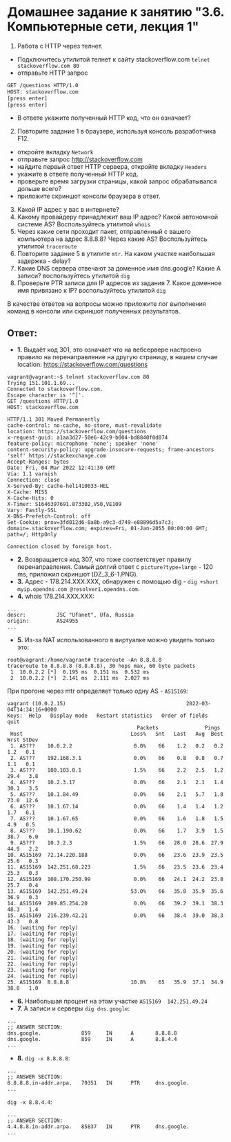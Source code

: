 # Домашнее задание к занятию "3.6. Компьютерные сети, лекция 1"

1. Работа c HTTP через телнет.
- Подключитесь утилитой телнет к сайту stackoverflow.com
`telnet stackoverflow.com 80`
- отправьте HTTP запрос
```bash
GET /questions HTTP/1.0
HOST: stackoverflow.com
[press enter]
[press enter]
```
- В ответе укажите полученный HTTP код, что он означает?
2. Повторите задание 1 в браузере, используя консоль разработчика F12.
- откройте вкладку `Network`
- отправьте запрос http://stackoverflow.com
- найдите первый ответ HTTP сервера, откройте вкладку `Headers`
- укажите в ответе полученный HTTP код.
- проверьте время загрузки страницы, какой запрос обрабатывался дольше всего?
- приложите скриншот консоли браузера в ответ.
3. Какой IP адрес у вас в интернете?
4. Какому провайдеру принадлежит ваш IP адрес? Какой автономной системе AS? Воспользуйтесь утилитой `whois`
5. Через какие сети проходит пакет, отправленный с вашего компьютера на адрес 8.8.8.8? Через какие AS? Воспользуйтесь утилитой `traceroute`
6. Повторите задание 5 в утилите `mtr`. На каком участке наибольшая задержка - delay?
7. Какие DNS сервера отвечают за доменное имя dns.google? Какие A записи? воспользуйтесь утилитой `dig`
8. Проверьте PTR записи для IP адресов из задания 7. Какое доменное имя привязано к IP? воспользуйтесь утилитой `dig`

В качестве ответов на вопросы можно приложите лог выполнения команд в консоли или скриншот полученных результатов.

## Ответ:

- **1.** Выдаёт код 301, это означает что на вебсервере настроено правило на перенаправление на другую страницу, в нашем случае location: https://stackoverflow.com/questions
```
vagrant@vagrant:~$ telnet stackoverflow.com 80
Trying 151.101.1.69...
Connected to stackoverflow.com.
Escape character is '^]'.
GET /questions HTTP/1.0
HOST: stackoverflow.com

HTTP/1.1 301 Moved Permanently
cache-control: no-cache, no-store, must-revalidate
location: https://stackoverflow.com/questions
x-request-guid: a1aa3d27-50e6-42c9-b004-bd8840f0d074
feature-policy: microphone 'none'; speaker 'none'
content-security-policy: upgrade-insecure-requests; frame-ancestors 'self' https://stackexchange.com
Accept-Ranges: bytes
Date: Fri, 04 Mar 2022 12:41:30 GMT
Via: 1.1 varnish
Connection: close
X-Served-By: cache-hel1410033-HEL
X-Cache: MISS
X-Cache-Hits: 0
X-Timer: S1646397691.873302,VS0,VE109
Vary: Fastly-SSL
X-DNS-Prefetch-Control: off
Set-Cookie: prov=3fd012d6-8a8b-a9c3-d749-e88896d5a7c3; domain=.stackoverflow.com; expires=Fri, 01-Jan-2055 00:00:00 GMT; path=/; HttpOnly

Connection closed by foreign host.
```
- **2.** Возвращается код 307, что тоже соответствует правилу перенаправления. Самый долгий ответ с `picture?type=large` - 120 ms, приложил скриншот (DZ_3_6-1.PNG).
- **3.** Адрес - 178.214.XXX.XXX, обнаружен с помощью dig - `dig +short myip.opendns.com @resolver1.opendns.com`.
- **4.** whois 178.214.XXX.XXX:
```
...
descr:          JSC "Ufanet", Ufa, Russia
origin:         AS24955
...
```
- **5.** Из-за NAT использованного в виртуалке можно увидеть только это:
```
root@vagrant:/home/vagrant# traceroute -An 8.8.8.8
traceroute to 8.8.8.8 (8.8.8.8), 30 hops max, 60 byte packets
 1  10.0.2.2 [*]  0.195 ms  0.151 ms  0.532 ms
 2  10.0.2.2 [*]  2.141 ms  2.111 ms  2.027 ms
```
При прогоне через mtr определяет только одну AS - `AS15169`:
```
vagrant (10.0.2.15)                                       2022-03-04T14:34:16+0000
Keys:  Help   Display mode   Restart statistics   Order of fields   quit
                                          Packets               Pings
 Host                                   Loss%   Snt   Last   Avg  Best  Wrst StDev
 1. AS???    10.0.2.2                    0.0%    66    1.2   0.2   0.2   1.2   0.1
 2. AS???    192.168.3.1                 0.0%    66    0.8   0.8   0.7   1.1   0.1
 3. AS???    100.103.0.1                 1.5%    66    2.2   2.5   1.2  29.4   3.8
 4. AS???    10.2.3.17                   0.0%    66    2.1   2.1   1.4  30.1   3.5
 5. AS???    10.1.84.49                  0.0%    66    2.1   5.7   1.8  73.0  12.6
 6. AS???    10.1.67.14                  0.0%    66    1.4   1.4   1.2   1.7   0.1
 7. AS???    10.1.67.65                  0.0%    66    1.6   1.8   1.5   4.9   0.5
 8. AS???    10.1.190.62                 0.0%    66    1.7   3.9   1.5  38.7   6.0
 9. AS???    10.3.2.3                    1.5%    66   28.0  28.6  27.9  44.9   2.2
10. AS15169  72.14.220.188               0.0%    66   23.6  23.9  23.5  25.6   0.3
11. AS15169  142.251.68.223              1.5%    66   23.5  23.6  23.4  25.3   0.3
12. AS15169  108.170.250.99              0.0%    66   24.1  24.2  23.8  25.7   0.4
13. AS15169  142.251.49.24              53.0%    66   35.8  35.9  35.6  36.9   0.3
14. AS15169  209.85.254.20               0.0%    66   39.2  39.1  38.3  48.3   1.4
15. AS15169  216.239.42.21               0.0%    66   38.4  39.0  38.3  43.3   0.8
16. (waiting for reply)
17. (waiting for reply)
18. (waiting for reply)
19. (waiting for reply)
20. (waiting for reply)
21. (waiting for reply)
22. (waiting for reply)
23. (waiting for reply)
24. (waiting for reply)
25. AS15169  8.8.8.8                    10.8%    65   35.9  37.1  34.9  38.8   1.0
```
- **6.** Наибольшая процент на этом участке `AS15169  142.251.49.24`
- **7.** A записи и серверы `dig dns.google`:
```
...
;; ANSWER SECTION:
dns.google.             859     IN      A       8.8.8.8
dns.google.             859     IN      A       8.8.4.4
...
```
- **8.** `dig -x 8.8.8.8`:
```
...
;; ANSWER SECTION:
8.8.8.8.in-addr.arpa.   79351   IN      PTR     dns.google.
...
```
`dig -x 8.8.4.4`: 
```
...
;; ANSWER SECTION:
4.4.8.8.in-addr.arpa.   85837   IN      PTR     dns.google.
...
```
